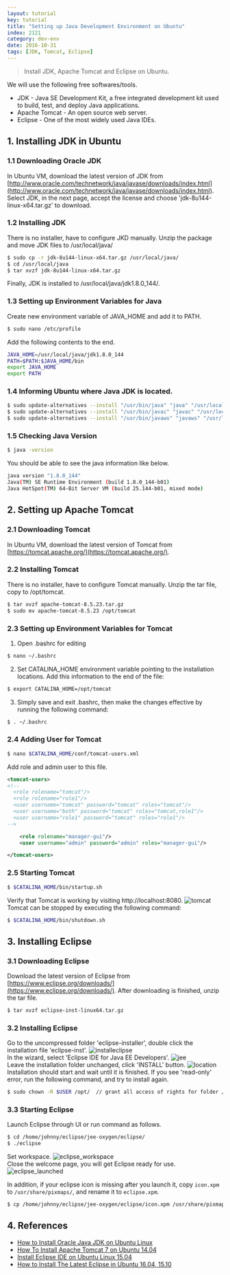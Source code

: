 ```yaml
---
layout: tutorial
key: tutorial
title: "Setting up Java Development Environment on Ubuntu"
index: 2121
category: dev-env
date: 2016-10-31
tags: [JDK, Tomcat, Eclipse]
---
```


> Install JDK, Apache Tomcat and Eclipse on Ubuntu.

We will use the following free softwares/tools.
* JDK - Java SE Development Kit, a free integrated development kit used to build, test, and deploy Java applications.
* Apache Tomcat - An open source web server.
* Eclipse - One of the most widely used Java IDEs.

## 1. Installing JDK in Ubuntu
### 1.1 Downloading Oracle JDK
In Ubuntu VM, download the latest version of JDK from [http://www.oracle.com/technetwork/java/javase/downloads/index.html](http://www.oracle.com/technetwork/java/javase/downloads/index.html). Select JDK, in the next page, accept the license and choose 'jdk-8u144-linux-x64.tar.gz' to download.
### 1.2 Installing JDK
There is no installer, have to configure JKD manually. Unzip the package and move JDK files to /usr/local/java/
```sh
$ sudo cp -r jdk-8u144-linux-x64.tar.gz /usr/local/java/
$ cd /usr/local/java
$ tar xvzf jdk-8u144-linux-x64.tar.gz
```
Finally, JDK is installed to /usr/local/java/jdk1.8.0_144/.
### 1.3 Setting up Environment Variables for Java
Create new environment variable of JAVA_HOME and add it to PATH.
```sh
$ sudo nano /etc/profile
```
Add the following contents to the end.
```sh
JAVA_HOME=/usr/local/java/jdk1.8.0_144
PATH=$PATH:$JAVA_HOME/bin
export JAVA_HOME
export PATH
```
### 1.4 Informing Ubuntu where Java JDK is located.
```sh
$ sudo update-alternatives --install "/usr/bin/java" "java" "/usr/local/java/jdk1.8.0_144/bin/java" 1
$ sudo update-alternatives --install "/usr/bin/javac" "javac" "/usr/local/java/jdk1.8.0_144/bin/javac" 1
$ sudo update-alternatives --install "/usr/bin/javaws" "javaws" "/usr/local/java/jdk1.8.0_144/bin/javaws" 1
```

### 1.5 Checking Java Version
```sh
$ java -version
```
You should be able to see the java information like below.
```sh
java version "1.8.0_144"
Java(TM) SE Runtime Environment (build 1.8.0_144-b01)
Java HotSpot(TM) 64-Bit Server VM (build 25.144-b01, mixed mode)
```

## 2. Setting up Apache Tomcat
### 2.1 Downloading Tomcat
In Ubuntu VM, download the latest version of Tomcat from [https://tomcat.apache.org/](https://tomcat.apache.org/).
### 2.2 Installing Tomcat
There is no installer, have to configure Tomcat manually. Unzip the tar file, copy to /opt/tomcat.
```sh
$ tar xvzf apache-tomcat-8.5.23.tar.gz
$ sudo mv apache-tomcat-8.5.23 /opt/tomcat
```
### 2.3 Setting up Environment Variables for Tomcat
1) Open .bashrc for editing
```sh
$ nano ~/.bashrc
```
2) Set CATALINA_HOME environment variable pointing to the installation locations. Add this information to the end of the file:
```sh
$ export CATALINA_HOME=/opt/tomcat
```
3) Simply save and exit .bashrc, then make the changes effective by running the following command:
```sh
$ . ~/.bashrc
```

### 2.4 Adding User for Tomcat
```sh
$ nano $CATALINA_HOME/conf/tomcat-users.xml
```
Add role and admin user to this file.
```xml
<tomcat-users>
<!--
  <role rolename="tomcat"/>
  <role rolename="role1"/>
  <user username="tomcat" password="tomcat" roles="tomcat"/>
  <user username="both" password="tomcat" roles="tomcat,role1"/>
  <user username="role1" password="tomcat" roles="role1"/>
-->

    <role rolename="manager-gui"/>
    <user username="admin" password="admin" roles="manager-gui"/>

</tomcat-users>
```

### 2.5 Starting Tomcat  
```sh
$ $CATALINA_HOME/bin/startup.sh
```
Verify that Tomcat is working by visiting http://localhost:8080.
![tomcat](/public/images/devops/2121/tomcat.png)  
Tomcat can be stopped by executing the following command:
```sh
$ $CATALINA_HOME/bin/shutdown.sh
```

## 3. Installing Eclipse
### 3.1 Downloading Eclipse
Download the latest version of Eclipse from [https://www.eclipse.org/downloads/](https://www.eclipse.org/downloads/). After downloading is finished, unzip the tar file.
```sh
$ tar xvzf eclipse-inst-linux64.tar.gz
```
### 3.2 Installing Eclipse
Go to the uncompressed folder 'eclipse-installer', double click the installation file 'eclipse-inst'.
![installeclipse](/public/images/devops/2121/installeclipse.png)  
In the wizard, select 'Eclipse IDE for Java EE Developers'.
![jee](/public/images/devops/2121/jee.png)  
Leave the installation folder unchanged, click 'INSTALL' button.
![location](/public/images/devops/2121/location.png)  
Installation should start and wait until it is finished. If you see 'read-only' error, run the following command, and try to install again.
```sh
$ sudo chown -R $USER /opt/  // grant all access of rights for folder /opt/ to current user.
```
### 3.3 Starting Eclipse
Launch Eclipse through UI or run command as follows.
```sh
$ cd /home/johnny/eclipse/jee-oxygen/eclipse/
$ ./eclipse
```
Set workspace.
![eclipse_workspace](/public/images/devops/2121/eclipse_workspace.png)  
Close the welcome page, you will get Eclipse ready for use.
![eclipse_launched](/public/images/devops/2121/eclipse_launched.png)  

In addition, if your eclipse icon is missing after you launch it, copy `icon.xpm` to `/usr/share/pixmaps/`, and rename it to `eclipse.xpm`.
```sh
$ cp /home/johnny/eclipse/jee-oxygen/eclipse/icon.xpm /usr/share/pixmaps/eclipse.xpm
```

## 4. References
* [How to Install Oracle Java JDK on Ubuntu Linux](http://www.wikihow.com/Install-Oracle-Java-JDK-on-Ubuntu-Linux)
* [How To Install Apache Tomcat 7 on Ubuntu 14.04](https://www.liquidweb.com/kb/how-to-install-apache-tomcat-7-on-ubuntu-14-04/)
* [Install Eclipse IDE on Ubuntu Linux 15.04](http://linuxpitstop.com/install-eclipse-ide-on-ubuntu-linux-15-04/)
* [How to Install The Latest Eclipse in Ubuntu 16.04, 15.10](http://ubuntuhandbook.org/index.php/2016/01/how-to-install-the-latest-eclipse-in-ubuntu-16-04-15-10/)
